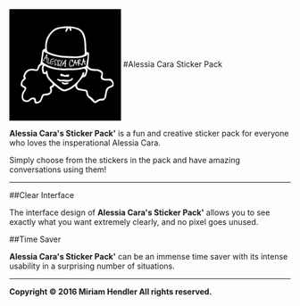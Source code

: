<img src="Application Icon.png" width="200" height="200" align="center" /> 
#Alessia Cara Sticker Pack

**Alessia Cara's Sticker Pack'** is a fun and creative sticker pack for everyone who loves the insperational Alessia Cara.

Simply choose from the stickers in the pack and have amazing conversations using them!

---------------------------------------------------------------------------------------------------------------------

##Clear Interface

The interface design of **Alessia Cara's Sticker Pack'** allows you to see exactly what you want extremely clearly, and no pixel goes unused. 

##Time Saver

**Alessia Cara's Sticker Pack'** can be an immense time saver with its intense usability in a surprising number of situations.

---------------------------------------------------------------------------------------------------------------------

**Copyright © 2016 Miriam Hendler
All rights reserved.**
